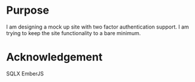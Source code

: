 # Purpose
I am designing a mock up site with two factor authentication support. I am trying to keep the site functionality to a bare minimum.

# Acknowledgement

SQLX
EmberJS
